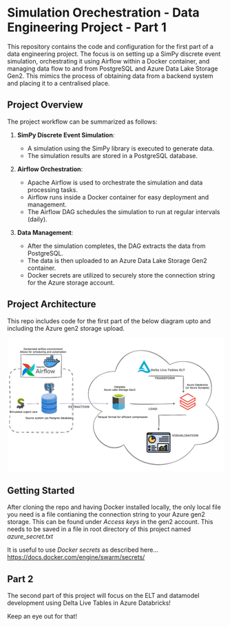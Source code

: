 # Simulation Orechestration - Data Engineering Project - Part 1

This repository contains the code and configuration for the first part of a data engineering project. The focus is on setting up a SimPy discrete event simulation, orchestrating it using Airflow within a Docker container, and managing data flow to and from PostgreSQL and Azure Data Lake Storage Gen2. This mimics the process of obtaining data from a backend system and placing it to a centralised place.

## Project Overview

The project workflow can be summarized as follows:

1. **SimPy Discrete Event Simulation**:
   - A simulation using the SimPy library is executed to generate data.
   - The simulation results are stored in a PostgreSQL database.

2. **Airflow Orchestration**:
   - Apache Airflow is used to orchestrate the simulation and data processing tasks.
   - Airflow runs inside a Docker container for easy deployment and management.
   - The Airflow DAG schedules the simulation to run at regular intervals (daily).

3. **Data Management**:
   - After the simulation completes, the DAG extracts the data from PostgreSQL.
   - The data is then uploaded to an Azure Data Lake Storage Gen2 container.
   - Docker secrets are utilized to securely store the connection string for the Azure storage account.

## Project Architecture

This repo includes code for the first part of the below diagram upto and including the Azure gen2 storage upload.

![Project Architecture](images/sim-data-engineering-2.drawio-2.png)

## Getting Started

After cloning the repo and having Docker installed locally, the only local file you need is a file contianing the connection
string to your Azure gen2 storage. This can be found under *Access keys* in the gen2 account.
This needs to be saved in a file in root directory of this project named *azure_secret.txt*

It is useful to use *Docker secrets* as described here... https://docs.docker.com/engine/swarm/secrets/

## Part 2

The second part of this project will focus on the ELT and datamodel development using Delta Live Tables in Azure
Databricks!

Keep an eye out for that!